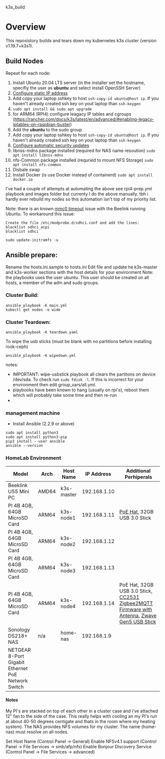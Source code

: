 k3s_build

# Overview

This reposistory builds and tears down my kubernetes k3s cluster (version v1.19.7+k3s1).

## Build Nodes 
Repeat for each node:
1. Install Ubuntu 20.04 LTS server (in the installer set the hostname, specifiy the user as **ubuntu** and select install OpenSSH Server)
2. [Configure static IP address](https://linuxize.com/post/how-to-configure-static-ip-address-on-ubuntu-20-04/) 
3. Add copy your laptop sshkey to host ``` ssh-copy-id ubuntu@host ip ```. If you haven't already created ssh key on yout laptop than ```ssh-keygen```
4. ``` sudo apt install && sudo apt upgrade ```
5. for ARM64 (RPI4) configure leagacy IP tables and cgroups (https://rancher.com/docs/k3s/latest/en/advanced/#enabling-legacy-iptables-on-raspbian-buster)
6. Add the **ubuntu** to the sudo group
7. Add copy your laptop sshkey to host ``` ssh-copy-id ubuntu@host ip ```. If you haven't already created ssh key on yout laptop than ```ssh-keygen```
8. [Configure automatic security updates](https://askubuntu.com/questions/1266548/how-to-enable-automatic-security-updates-on-ubuntu-20-04) 
9. libnss-mdns package installed (required for NAS name resoution) ```sudo apt install libnss-mdns``` 
10. nfs-Common package installed (requried to mount NFS Storage) ```sudo apt install nfs-common```  
11. Disbale swap
12. Install Docker (is use Docker instead of containerd) ```sudo apt install docker.io```

I've had a couple of attempts at automating the above see rpi4-prep.yml playbook and images folder but currenty I do the above manually. tbh i hardly ever rebuild my nodes so this automation isn't top of my priority list.

Note: there is an known [mmc0 timeout](https://askubuntu.com/questions/1151761/ubuntu-mmc0-timeout-waiting-for-hardware-cmd-interrupt-error-no-sd-card) issue with the Beelink running Ubuntu. To workaround this issue: 
```
Create the file /etc/modprobe.d/sdhci.conf and add the lines:
blacklist sdhci_acpi
blacklist sdhci

sudo update-initramfs -u
```

## Ansible prepare:
Rename the hosts.ini.sample to hosts.ini 
Edit file and update he k3s-master and k3s-worker sections with the host details for your environment
Note: the playbooks uses the user ubuntu. This user should be created on all hosts, a member of the adm and sudo groups.

### Cluster Build:
```
ansible_playbook -K main.yml
kubectl get nodes -o wide
```

### Cluster Teardown:
```
ansible_playbook -K teardown.yaml
```
To wipe the usb sticks (must be blank with no partitions before installing rook-ceph)
```
ansible_playbook -K wipedown.yml
```

notes:
- IMPORTANT: wipe-usbstick playbook all clears the partitons on device /dev/sda. To check run ```sudo fdisk -l```. If this is incorrect for your environment then edit group_vars/all.yml.
- playbooks have been known to hang (usually on rpi's), reboot them which will probably take some time and then re-run 
-

### management machine
- Install Ansible (2.2.9 or above)
```
sudo apt install python3
sudo apt install python3-pip
pip3 install --user ansible
ansible --version
```

### HomeLab Environment

| Model                        | Arch  | Host Name  | IP Address   | Additional Perhiperals                           |
 --- | --- | --- | --- | --- 
| Beeklink U55 Mini PC         | AMD64 | k3s-master | 192.168.1.10 |
| PI 4B 4GB, 64GB MicroSD Card | ARM64 | k3s-node1  | 192.168.1.11 | [PoE Hat](https://thepihut.com/products/raspberry-pi-power-over-ethernet-poe-hat), 32GB USB 3.0 Stick |
| PI 4B 4GB, 64GB MicroSD Card | ARM64 | k3s-node2  | 192.168.1.12 |
| PI 4B 4GB, 64GB MicroSD Card | ARM64 | k3s-node3  | 192.168.1.13 |
| PI 4B 4GB, 64GB MicroSD Card | ARM64 | k3s-node4  | 192.168.1.14 | PoE Hat, 32GB USB 3.0 Stick, [CC2531 Zigbee2MQTT Firmware with Antenna](https://www.zigbee2mqtt.io/information/supported_adapters.html#texas-instruments-cc2531), [Zwave Gen5 USB Stick](https://aeotec.com/z-wave-usb-stick/) |
| Sonology DS218+ NAS          | n/a   | home-nas   | 192.168.1.9  |
| NETGEAR 8-Port Gigabit Ethernet PoE Network Switch |

#### Notes
My PI's are stacked on top of each other in a cluster case and i've attached 12" fan to the side of the case. This really helps with cooling an my PI's run at about 40-50 degrees centigate and thats in the room where my heating system).
The NAS provides NFS volumes for my cluster. The name (home-nas) must resolve on all nodes.

Set Host Name (Control Panel -> General)
Enable NFSv4.1 support (Control Panel -> File Services -> smb/afp/nfs)
Enable Bonjour Discovery Service (Control Panel -> File Services -> advanced)